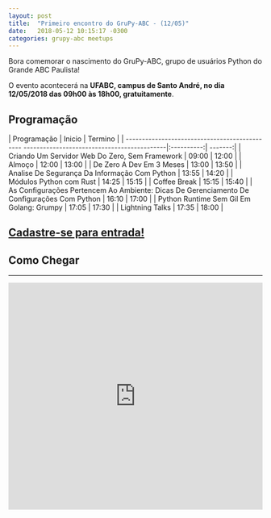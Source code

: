 ```yaml
---
layout: post
title:  "Primeiro encontro do GruPy-ABC - (12/05)"
date:   2018-05-12 10:15:17 -0300
categories: grupy-abc meetups
---
```


Bora comemorar o nascimento do GruPy-ABC, grupo de usuários Python do Grande ABC Paulista!

O evento acontecerá na __UFABC, campus de Santo André, no dia 12/05/2018 das 09h00 às 18h00, gratuitamente__.

## Programação

| Programação                                                                                | Inicio     | Termino |
| ---------------------------------------------- --------------------------------------------|:----------:| -------:|
| Criando Um Servidor Web Do Zero, Sem Framework                                             | 09:00      |   12:00 |
| Almoço                                                                                     | 12:00      |   13:00 |
| De Zero A Dev Em 3 Meses                                                                   | 13:00      |   13:50 |
| Analise De Segurança Da Informação Com Python                                              | 13:55      |   14:20 |
| Módulos Python com Rust                                                                    | 14:25      |   15:15 |
| Coffee Break                                                                               | 15:15      |   15:40 |
| As Configurações Pertencem Ao Ambiente: Dicas De Gerenciamento De Configurações Com Python | 16:10      |   17:00 |
| Python Runtime Sem Gil Em Golang: Grumpy                                                   | 17:05      |   17:30 |
| Lightning Talks                                                                            | 17:35      |   18:00 |

## [Cadastre-se para entrada!][form-data]


## Como Chegar
___
<iframe src="https://www.google.com/maps/embed?pb=!1m18!1m12!1m3!1d3654.8758466510876!2d-46.53269026757676!3d-23.64461688464158!2m3!1f0!2f0!3f0!3m2!1i1024!2i768!4f13.1!3m3!1m2!1s0x94ce4297b7880d57%3A0xaeddba2a824280b6!2sUniversidade+Federal+do+ABC%2C+C%C3%A2mpus+Santo+Andr%C3%A9!5e0!3m2!1spt-BR!2sbr!4v1525486214472" width="100%" height="450" frameborder="0" style="border:0" allowfullscreen></iframe>

[speaker-fight]: https://speakerfight.com/events/primeiro-encontro-do-grupy-abc/
[form-data]: https://renanmoura1.typeform.com/to/DDUPem